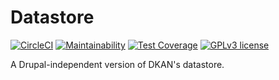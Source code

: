# Datastore
[![CircleCI](https://circleci.com/gh/GetDKAN/datastore.svg?style=svg)](https://circleci.com/gh/GetDKAN/datastore)
[![Maintainability](https://api.codeclimate.com/v1/badges/23798110b268d7b10333/maintainability)](https://codeclimate.com/github/GetDKAN/datastore/maintainability)
[![Test Coverage](https://api.codeclimate.com/v1/badges/23798110b268d7b10333/test_coverage)](https://codeclimate.com/github/GetDKAN/datastore/test_coverage)
[![GPLv3 license](https://img.shields.io/badge/License-GPLv3-blue.svg)](https://www.gnu.org/licenses/gpl-3.0.en.html)


A Drupal-independent version of DKAN's datastore.
